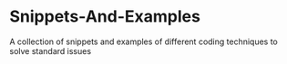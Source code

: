 # Snippets-And-Examples
A collection of snippets and examples of different coding techniques to solve standard issues
